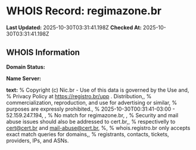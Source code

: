 # WHOIS Record: regimazone.br

**Last Updated:** 2025-10-30T03:31:41.198Z
**Checked At:** 2025-10-30T03:31:41.198Z

## WHOIS Information

**Domain Status:** 

**Name Server:** 

**text:** % Copyright (c) Nic.br - Use of this data is governed by the Use and, % Privacy Policy at https://registro.br/upp . Distribution,, % commercialization, reproduction, and use for advertising or similar, % purposes are expressly prohibited., % 2025-10-30T00:31:41-03:00 - 52.159.247.194, , % No match for regimazone.br, , % Security and mail abuse issues should also be addressed to cert.br,, % respectivelly to cert@cert.br and mail-abuse@cert.br, %, % whois.registro.br only accepts exact match queries for domains,, % registrants, contacts, tickets, providers, IPs, and ASNs.

